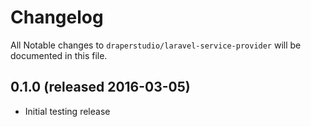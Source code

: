 # Changelog

All Notable changes to `draperstudio/laravel-service-provider` will be documented in this file.

## 0.1.0 (released 2016-03-05)

- Initial testing release
